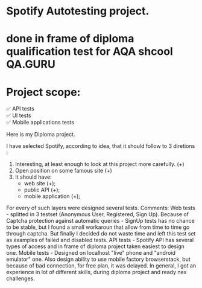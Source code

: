 # Spotify Autotesting project.
# done in frame of diploma qualification test for AQA shcool QA.GURU

# Project scope:
:white_check_mark: API tests        
:white_check_mark: UI tests           
:white_check_mark: Mobile applications tests           


Here is my Diploma project.


I have selected Spotify, according to idea, that it should follow to 3 diretions :

1) Interesting, at least enough to look at this project more carefully. (+)
2) Open position on some famous site (+)
3) It should have:
    - web site (+);
    - public API (+);
    - mobile application (+);

For every of such layers were designed several tests. Comments:
Web tests - splitted in 3 testset (Anonymous User, Registered, Sign Up). Because of Captcha protection against automatic
queries - SignUp tests has no chance to be stable, but I found a small workaroun that allow from time to time go through
captcha. But finally I decided do not waste time and left this test set as examples of failed and disabled tests. API
tests - Spotify API has several types of access and in frame of diploma project taken easiest to design one. Mobile
tests - Designed on localhost "live" phone and "android emulator" one. Also design ability to use mobile factory
browserstack, but because of bad connection, for free plan, it was delayed. In general, I got an experience in lot of
different skills, during diploma project and ready nex challenges.
